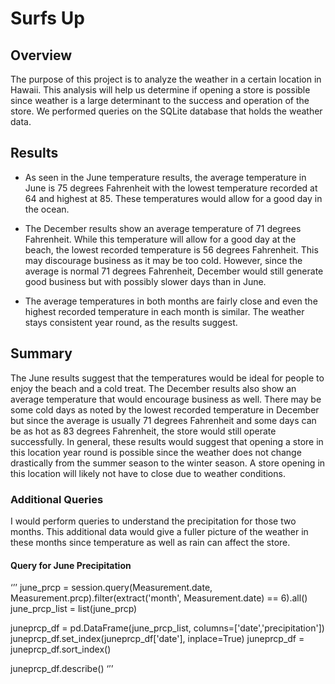 # Surfs Up

## Overview

The purpose of this project is to analyze the weather in a certain location in Hawaii. This analysis will help us determine if opening a store is possible since weather is a large determinant to the success and operation of the store. We performed queries on the SQLite database that holds the weather data.

## Results
- As seen in the June temperature results, the average temperature in June is 75 degrees Fahrenheit with the lowest temperature recorded at 64 and highest at 85. These temperatures would allow for a good day in the ocean.

- The December results show an average temperature of 71 degrees Fahrenheit. While this temperature will allow for a good day at the beach, the lowest recorded temperature is 56 degrees Fahrenheit. This may discourage business as it may be too cold. However, since the average is normal 71 degrees Fahrenheit, December would still generate good business but with possibly slower days than in June. 

- The average temperatures in both months are fairly close and even the highest recorded temperature in each month is similar. The weather stays consistent year round, as the results suggest.

## Summary

The June results suggest that the temperatures would be ideal for people to enjoy the beach and a cold treat. The December results also show an average temperature that would encourage business as well. There may be some cold days as noted by the lowest recorded temperature in December but since the average is usually 71 degrees Fahrenheit and some days can be as hot as 83 degrees Fahrenheit, the store would still operate successfully. In general, these results would suggest that opening a store in this location year round is possible since the weather does not change drastically from the summer season to the winter season. A store opening in this location will likely not have to close due to weather conditions.

### Additional Queries
I would perform queries to understand the precipitation for those two months. This additional data would give a fuller picture of the weather in these months since temperature as well as rain can affect the store. 

#### Query for June Precipitation
‘’’
june_prcp = session.query(Measurement.date, Measurement.prcp).filter(extract('month', Measurement.date) == 6).all()
june_prcp_list = list(june_prcp)

juneprcp_df = pd.DataFrame(june_prcp_list, columns=['date','precipitation'])
juneprcp_df.set_index(juneprcp_df['date'], inplace=True)
juneprcp_df = juneprcp_df.sort_index()

juneprcp_df.describe()
‘’’
